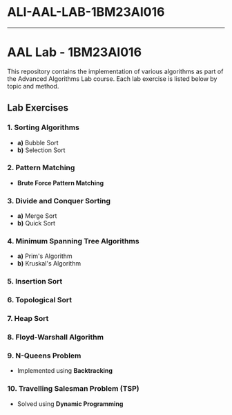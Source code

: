 # ALI-AAL-LAB-1BM23AI016


---

# AAL Lab - 1BM23AI016

This repository contains the implementation of various algorithms as part of the Advanced Algorithms Lab course. Each lab exercise is listed below by topic and method.

## Lab Exercises

### 1. Sorting Algorithms

* **a)** Bubble Sort
* **b)** Selection Sort

### 2. Pattern Matching

* **Brute Force Pattern Matching**

### 3. Divide and Conquer Sorting

* **a)** Merge Sort
* **b)** Quick Sort

### 4. Minimum Spanning Tree Algorithms

* **a)** Prim's Algorithm
* **b)** Kruskal's Algorithm

### 5. Insertion Sort

### 6. Topological Sort

### 7. Heap Sort

### 8. Floyd-Warshall Algorithm

### 9. N-Queens Problem

* Implemented using **Backtracking**

### 10. Travelling Salesman Problem (TSP)

* Solved using **Dynamic Programming**


